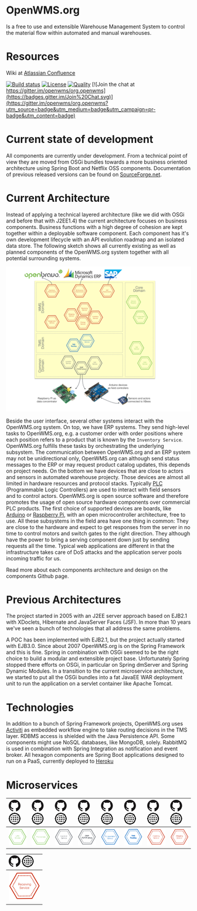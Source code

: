 OpenWMS.org
=====================

Is a free to use and extensible Warehouse Management System to control the material flow within automated and manual warehouses. 

# Resources

Wiki at [Atlassian Confluence](https://openwms.atlassian.net/wiki/display/OPENWMS)

[![Build status][travis-image]][travis-url]
[![License][license-image]][license-url]
[![Quality][codacy-image]][codacy-url]
[![Join the chat at https://gitter.im/openwms/org.openwms](https://badges.gitter.im/Join%20Chat.svg)](https://gitter.im/openwms/org.openwms?utm_source=badge&utm_medium=badge&utm_campaign=pr-badge&utm_content=badge)

[travis-image]: https://img.shields.io/travis/openwms/org.openwms.svg?style=flat-square
[travis-url]: https://travis-ci.org/openwms/org.openwms
[license-image]: http://img.shields.io/:license-GPLv3-blue.svg?style=flat-square
[license-url]: LICENSE
[codacy-image]: https://img.shields.io/codacy/1081cebbe27b40a8be16b6524f246b6b.svg?style=flat-square
[codacy-url]: https://www.codacy.com/app/openwms/org.openwms

# Current state of development

All components are currently under development. From a technical point of view they are moved from OSGi bundles towards a
more business oriented architecture using Spring Boot and Netflix OSS components. Documentation of previous released versions can be found on [SourceForge.net](http://openwms2005.sourceforge.net/).

# Current Architecture

Instead of applying a technical layered architecture (like we did with OSGi and before that with J2EE1.4) the current architecture focuses on business components. Business functions with a high degree of cohesion are kept together within
a deployable software component. Each component has it's own development lifecycle with an API evolution roadmap and an isolated data store. The following sketch shows all
currently existing as well as planned components of the OpenWMS.org system together with all potential surrounding systems.

![Architecture][1]

Beside the user interface, several other systems interact with the OpenWMS.org system. On top, we have ERP systems.
 They send high-level tasks to OpenWMS.org, e.g. a   customer order with order positions where each position refers to a product that is known by the `Inventory Service`. 
OpenWMS.org fulfills these tasks by orchestrating the underlying subsystem. The communication
between OpenWMS.org and an ERP system may not be unidirectional only, OpenWMS.org can although send status messages to the ERP or may request product catalog updates, this depends on project needs.
On the bottom we have devices that are close to actors and sensors in automated warehouse projecty. Those devices are almost all limited in hardware resources and protocol stacks. Typically [PLC](https://en.wikipedia.org/wiki/Programmable_logic_controller) (Programmable Logic
Controllers) are used to interact with field sensors and to control actors. OpenWMS.org is open source software and therefore promotes the usage of open source hardware components over commercial PLC products.
The first choice of supported devices are boards, like [Arduino](https://www.arduino.cc) or [Raspberry Pi](https://www.raspberrypi.org/), with an open microcontroller architecture, free to use. All these subsystems in the field area have one thing in common: They are close
to the hardware and expect to get responses from the server in no time to control motors and switch gates to the right direction. They although have the power to bring a serving component down just by sending requests all the time. Typical web applications are different in that
the infrastructure takes care of DoS attacks and the application server pools incoming traffic for us.

Read more about each components architecture and design on the components Github page.

# Previous Architectures

The project started in 2005 with an J2EE server approach based on EJB2.1 with XDoclets, Hibernate and JavaServer Faces (JSF). In more than 10 years we've seen a bunch of technologies that all address the same problems.
 
A POC has been implemented with EJB2.1, but the project actually started with EJB3.0. Since about 2007 OpenWMS.org is on the Spring Framework and this is fine. Spring in combination with
OSGi seemed to be the right choice to build a modular and extensible project base. Unfortunately Spring stopped there efforts on OSGi, in particular on Spring dmServer and Spring Dynamic
Modules. In a transition to the current microservice architecture, we started to put all the OSGi bundles into a fat JavaEE WAR deployment unit to run the application on a servlet container
like Apache Tomcat.

# Technologies

In addition to a bunch of Spring Framework projects, OpenWMS.org uses [Activiti](http://activiti.org) as embedded workflow engine to take routing decisions in the TMS layer. RDBMS access is shielded with the Java Persistence API.
Some components might use NoSQL databases, like MongoDB, solely. RabbitMQ is used in combination with Spring Integration as notification and event broker. All hexagon components are Spring Boot applications designed to
run on a PaaS, currently deployed to [Heroku](https://www.heroku.com)

# Microservices

| [![11]][2g] [![12]][2w]  | [![11]][3g] [![12]][3w] | [![11]][4g] [![12]][4w] | [![11]][5g] [![12]][5w] | [![11]][6g] [![12]][6w] | [![11]][7g] [![12]][7w] | [![11]][8g] [![12]][8w] | [![11]][9g] [![12]][9w] |
| :------------- | :------------- | :------------- | :------------- | :------------- | :------------- | :------------- | :------------- |
| ![2]      | ![3]      | ![4]      | ![5]      | ![6]      | ![7]      | ![8]      | ![9]      | 


| [![11]][10g] [![12]][10w] |
| :------------- | 
|  ![10]         | 
 
[1]: src/docs/res/microservice_architecture.jpeg
[2]: src/docs/res/srv-uaa.png
[2g]: https://github.com/openwms/org.openwms.core.uaa
[2w]: https://www.interface21.io/docs/core/uaa/index.html
[3]: src/docs/res/srv-prefs.png
[3g]: https://github.com/openwms/org.openwms.core.preferences
[3w]: https://www.interface21.io/docs/core/preferences/index.html
[4]: src/docs/res/srv-location.png
[4g]: https://github.com/openwms/org.openwms.common.service
[4w]: https://www.interface21.io/docs/common/base/index.html
[5]: src/docs/res/srv-tcp.png
[5g]: https://github.com/openwms/org.openwms.common.comm
[5w]: https://www.interface21.io/docs/common/comm/index.html
[6]: src/docs/res/srv-transportation.png
[6g]: https://github.com/openwms/org.openwms.tms.transportation
[6w]: https://www.interface21.io/docs/tms/transportation/index.html
[7]: src/docs/res/srv-routing.png
[7g]: https://github.com/openwms/org.openwms.tms.routing
[7w]: https://www.interface21.io/docs/tms/routing/index.html
[8]: src/docs/res/srv-inventory.png
[8g]: https://github.com/openwms/org.openwms.wms.inventory
[8w]: https://www.interface21.io/docs/wms/inventory/index.html
[9]: src/docs/res/srv-shipping.png
[9g]: https://github.com/openwms/org.openwms.wms.shipping
[9w]: https://www.interface21.io/docs/wms/shipping/index.html
[10]: src/docs/res/srv-receiving.png
[10g]: https://github.com/openwms/org.openwms.wms.receiving
[10w]: https://www.interface21.io/docs/wms/receiving/index.html
[11]: src/docs/res/github-b.png
[12]: src/docs/res/www-b.png
